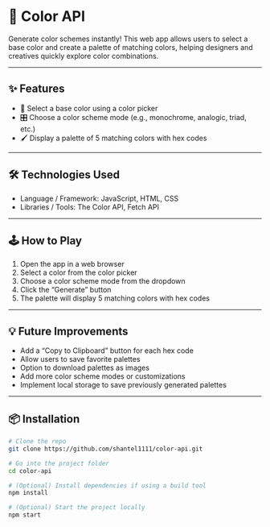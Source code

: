 # 🎨 Color API
Generate color schemes instantly! This web app allows users to select a base color and create a palette of matching colors, helping designers and creatives quickly explore color combinations.

---

## ✨ Features
- 🎨 Select a base color using a color picker
- 🎛️ Choose a color scheme mode (e.g., monochrome, analogic, triad, etc.)
- 🖌️ Display a palette of 5 matching colors with hex codes

---

## 🛠️ Technologies Used
- Language / Framework: JavaScript, HTML, CSS
- Libraries / Tools: The Color API, Fetch API

---

## 🕹️ How to Play
1. Open the app in a web browser
2. Select a color from the color picker
3. Choose a color scheme mode from the dropdown
4. Click the “Generate” button
5. The palette will display 5 matching colors with hex codes
   
---

## 💡 Future Improvements
- Add a “Copy to Clipboard” button for each hex code
- Allow users to save favorite palettes
- Option to download palettes as images
- Add more color scheme modes or customizations
- Implement local storage to save previously generated palettes
   
---
   
## 📦 Installation
```bash
# Clone the repo
git clone https://github.com/shantel1111/color-api.git

# Go into the project folder
cd color-api

# (Optional) Install dependencies if using a build tool
npm install

# (Optional) Start the project locally
npm start
